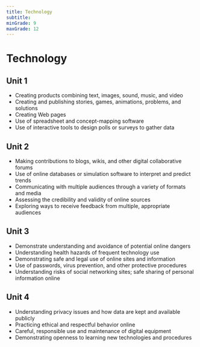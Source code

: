 ```yaml
---
title: Technology
subtitle: 
minGrade: 9
maxGrade: 12
---
```

# Technology


## Unit 1
* Creating products combining text, images, sound, music, and video
* Creating and publishing stories, games, animations, problems, and solutions
* Creating Web pages
* Use of spreadsheet and concept-mapping software
* Use of interactive tools to design polls or surveys to gather data

## Unit 2
* Making contributions to blogs, wikis, and other digital collaborative forums
* Use of online databases or simulation software to interpret and predict trends
* Communicating with multiple audiences through a variety of formats and media
* Assessing the credibility and validity of online sources
* Exploring ways to receive feedback from multiple, appropriate audiences

## Unit 3
* Demonstrate understanding and avoidance of potential online dangers
* Understanding health hazards of frequent technology use
* Demonstrating safe and legal use of online sites and information
* Use of passwords, virus prevention, and other protective procedures
* Understanding risks of social networking sites; safe sharing of personal information online

## Unit 4
* Understanding privacy issues and how data are kept and available publicly
* Practicing ethical and respectful behavior online
* Careful, responsible use and maintenance of digital equipment
* Demonstrating openness to learning new technologies and procedures
